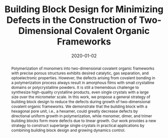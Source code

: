 ---
title: Building Block Design for Minimizing Defects in the Construction of Two-Dimensional Covalent Organic Frameworks
authors:
- 朱有亮
- Cui-Liu Fu
- Zhan-Wei Li
- Zhao-Yan Sun
date: '2020-01-02'
doi: 10.1021/acs.jpclett.9b03420
publish_types: 期刊文章
publication: The Journal of Physical Chemistry Letters
publication_short: J. Phys. Chem. Lett.
abstract: Polymerization of monomers into two-dimensional covalent  organic frameworks with precise porous structures exhibits desired  catalytic, gas separation, and optoelectronic properties. However, the  defects arising from covalent bonding in a polymerization process always  result in amorphous films with small crystalline domains or  polycrystalline powders. It is still a tremendous challenge to  synthesize high-quality crystalline products, even single crystals with a  large size over the micrometer scale. In this work, we propose a  general strategy of building block design to reduce the defects during  growth of two-dimensional covalent organic frameworks. We demonstrate  that the building block with a hexagonal pore unit, i.e., a hexamer,  could greatly decrease defects by directional uniform growth in  polymerization, while monomer, dimer, and trimer building blocks form  more defects due to linear growth. Our work provides a new strategy to  construct superlarge single crystals in practical applications by  combining building block design and growing dynamics control.
url_pdf: https://doi.org/10.1021/acs.jpclett.9b03420
---